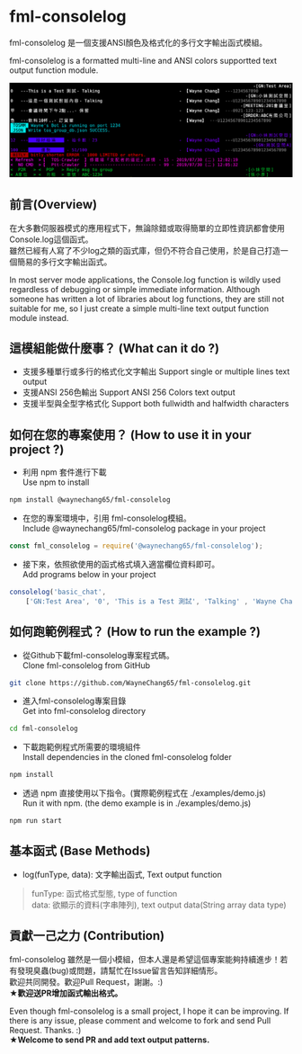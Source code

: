 # fml-consolelog

fml-consolelog 是一個支援ANSI顏色及格式化的多行文字輸出函式模組。  

fml-consolelog is a formatted multi-line and ANSI colors supportted text output function module.  

![image](https://raw.githubusercontent.com/WayneChang65/fml-consolelog/master/img/disp_demo.png)  

## 前言(Overview)

在大多數伺服器模式的應用程式下，無論除錯或取得簡單的立即性資訊都會使用Console.log這個函式。  
雖然已經有人寫了不少log之類的函式庫，但仍不符合自己使用，於是自己打造一個簡易的多行文字輸出函式。  

In most server mode applications, the Console.log function is wildly used regardless of debugging or simple immediate information.
Although someone has written a lot of libraries about log functions, they are still not suitable for me, so I just create a simple multi-line text output function module instead.

## 這模組能做什麼事？ (What can it do ?)

* 支援多種單行或多行的格式化文字輸出
Support single or multiple lines text output
* 支援ANSI 256色輸出
Support ANSI 256 Colors text output
* 支援半型與全型字格式化
Support both fullwidth and halfwidth characters

## 如何在您的專案使用？ (How to use it in your project ?)

* 利用 npm 套件進行下載  
Use npm to install  

```bash
npm install @waynechang65/fml-consolelog
```

* 在您的專案環境中，引用 fml-consolelog模組。  
Include @waynechang65/fml-consolelog package in your project

```javascript
const fml_consolelog = require('@waynechang65/fml-consolelog');
```

* 接下來，依照欲使用的函式格式填入適當欄位資料即可。  
Add programs below in your project  

```javascript
consolelog('basic_chat',  
    ['GN:Test Area', '0', 'This is a Test 測試', 'Talking' , 'Wayne Chang', '1234567890']);
```

## 如何跑範例程式？ (How to run the example ?)

* 從Github下載fml-consolelog專案程式碼。  
Clone fml-consolelog from GitHub

```bash
git clone https://github.com/WayneChang65/fml-consolelog.git
```

* 進入fml-consolelog專案目錄  
Get into fml-consolelog directory

```bash
cd fml-consolelog
```

* 下載跑範例程式所需要的環境組件  
Install dependencies in the cloned fml-consolelog folder

```bash
npm install
```

* 透過 npm 直接使用以下指令。(實際範例程式在 ./examples/demo.js)  
Run it with npm. (the demo example is in ./examples/demo.js)

```bash
npm run start
```

## 基本函式 (Base Methods)

* log(funType, data): 文字輸出函式, Text output function

> funType: 函式格式型態, type of function  
> data: 欲顯示的資料(字串陣列), text output data(String array data type)  

## 貢獻一己之力 (Contribution)

fml-consolelog 雖然是一個小模組，但本人還是希望這個專案能夠持續進步！若有發現臭蟲(bug)或問題，請幫忙在Issue留言告知詳細情形。  
歡迎共同開發。歡迎Pull Request，謝謝。:)  
**★歡迎送PR增加函式輸出格式。**

Even though fml-consolelog is a small project, I hope it can be improving. If there is any issue, please comment and welcome to fork and send Pull Request. Thanks. :)  
**★Welcome to send PR and add text output patterns.**
